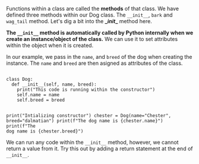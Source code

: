 Functions within a class are called the **methods** of that class. We have defined three methods within our Dog class. The `__init__`, `bark` and `wag_tail` method. Let's dig a bit into the **\__init__** method here.

**The `__init__` method is automatically called by Python internally when we create an instance/object of the class.** We can use it to set attributes within the object when it is created.

In our example, we pass in the `name`, and `breed` of the dog when creating the instance. The `name` and `breed` are then asigned as attributes of the class.

<codeblock language="python" type="lesson">
<code>
class Dog:
  def __init__(self, name, breed):
    print("This code is running within the constructor")
    self.name = name
    self.breed = breed

print("Intializing constructor")
chester = Dog(name="Chester", breed="dalmatian")
print(f"The dog name is {chester.name}")
print(f"The dog name is {chester.breed}")
</code>
</codeblock>

We can run any code within the `__init__` method, however, we cannot return a value from it. Try this out by adding a return statement at the end of `__init__`.


